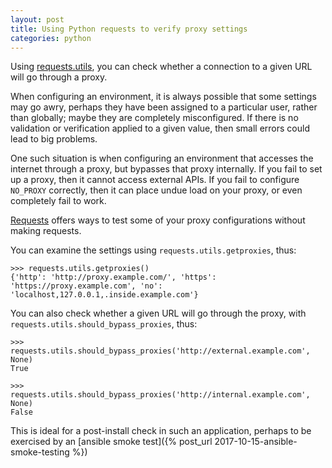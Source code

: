 ```yaml
---
layout: post
title: Using Python requests to verify proxy settings
categories: python
---
```


Using [requests.utils](http://docs.python-requests.org/en/master/_modules/requests/utils/), you can check whether a connection to a given URL will go through a proxy.

When configuring an environment, it is always possible that some settings may go awry, perhaps they have been assigned to a particular user, rather than globally;  maybe they are completely misconfigured.  If there is no validation or verification applied to a given value, then small errors could lead to big problems.

One such situation is when configuring an environment that accesses the internet through a proxy, but bypasses that proxy internally.  If you fail to set up a proxy, then it cannot access external APIs.  If you fail to configure `NO_PROXY` correctly, then it can place undue load on your proxy, or even completely fail to work.

[Requests](http://docs.python-requests.org/) offers ways to test some of your proxy configurations without making requests.  

You can examine the settings using `requests.utils.getproxies`, thus:

 ```
 >>> requests.utils.getproxies()
{'http': 'http://proxy.example.com/', 'https': 'https://proxy.example.com', 'no': 'localhost,127.0.0.1,.inside.example.com'}
```

You can also check whether a given URL will go through the proxy, with `requests.utils.should_bypass_proxies`, thus:

```
>>> requests.utils.should_bypass_proxies('http://external.example.com', None)
True

>>> requests.utils.should_bypass_proxies('http://internal.example.com', None)
False
```

This is ideal for a post-install check in such an application, perhaps to be exercised by an [ansible smoke test]({% post_url 2017-10-15-ansible-smoke-testing %})